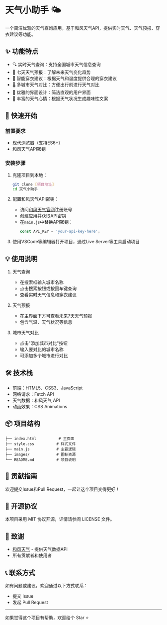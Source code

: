# 天气小助手 🌤️

一个简洁优雅的天气查询应用，基于和风天气API，提供实时天气、天气预报、穿衣建议等功能。

## ✨ 功能特点

- 🔍 实时天气查询：支持全国城市天气信息查询
- 📅 七天天气预报：了解未来天气变化趋势
- 👔 智能穿衣建议：根据天气和温度提供合理的穿衣建议
- 🌡️ 多城市天气对比：方便出行前进行天气对比
- 🎨 优雅的界面设计：简洁直观的用户界面
- 🌈 丰富的天气心情：根据天气状况生成趣味性文案

## 🚀 快速开始

### 前置要求

- 现代浏览器（支持ES6+）
- 和风天气API密钥

### 安装步骤

1. 克隆项目到本地：
   ```bash
   git clone [项目地址]
   cd 天气小助手
   ```

2. 配置和风天气API密钥：
   - 访问[和风天气官网](https://dev.qweather.com/)注册账号
   - 创建应用并获取API密钥
   - 在`main.js`中替换API密钥：
     ```javascript
     const API_KEY = 'your-api-key-here';
     ```

3. 使用VSCode等编辑器打开项目，通过Live Server等工具启动项目

## 💡 使用说明

1. 天气查询
   - 在搜索框输入城市名称
   - 点击搜索按钮或按回车键查询
   - 查看实时天气信息和穿衣建议

2. 天气预报
   - 在主界面下方可查看未来7天天气预报
   - 包含气温、天气状况等信息

3. 城市天气对比
   - 点击"添加城市对比"按钮
   - 输入要对比的城市名称
   - 可添加多个城市进行对比

## 🛠️ 技术栈

- 前端：HTML5、CSS3、JavaScript
- 网络请求：Fetch API
- 天气数据：和风天气 API
- 动画效果：CSS Animations

## 📦 项目结构

```
├── index.html          # 主页面
├── style.css          # 样式文件
├── main.js            # 主要逻辑
├── images/            # 图标资源
└── README.md          # 项目说明
```

## 🤝 贡献指南

欢迎提交Issue和Pull Request，一起让这个项目变得更好！

## 📝 开源协议

本项目采用 MIT 协议开源，详情请参阅 LICENSE 文件。

## 🙏 致谢

- [和风天气](https://dev.qweather.com/) - 提供天气数据API
- 所有贡献者和使用者

## 📞 联系方式

如有问题或建议，欢迎通过以下方式联系：

- 提交 Issue
- 发起 Pull Request

---

如果觉得这个项目有帮助，欢迎给个 Star ⭐️
